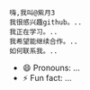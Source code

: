     嗨,我叫@紫月3
    我很感兴趣github。..
    我正在学习。..
    我希望能继续合作。..
    如何联系我。..
   - 😄 Pronouns: ...
  - ⚡ Fun fact: ...

<!---
齐尤3/齐尤3是一个特别的数码机存储库,因为它的"可读性"(这个文件)出现在你的GUUUB配置文件上。
您可以点击预览链接查看您的更改。
--->
